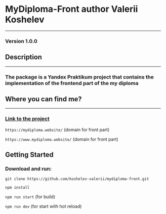 # MyDiploma-Front author Valerii Koshelev
-------------------------------

### Version 1.0.0

## Description
-------------------------------

### The package is a Yandex Praktikum project that contains the implementation of the frontend part of the my diploma

## Where you can find me?
-------------------------------

### [Link to the project](https://koshelev-valerii.github.io/mydiploma-front/)


`https://mydiploma.website/` (domain for front part)

`https://www.mydiploma.website/` (domain for front part)

## Getting Started

### Download and run:

`git clone https://github.com/koshelev-valerii/mydiploma-front.git`


`npm install`

`npm run start` (for build)

`npm run dev` (for start with hot reload)

